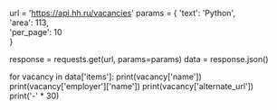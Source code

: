 url = 'https://api.hh.ru/vacancies'
params = {
    'text': 'Python',    
    'area': 113,          
    'per_page': 10         
}

response = requests.get(url, params=params)
data = response.json()

for vacancy in data['items']:
    print(vacancy['name'])          
    print(vacancy['employer']['name']) 
    print(vacancy['alternate_url'])   
    print('-' * 30)
